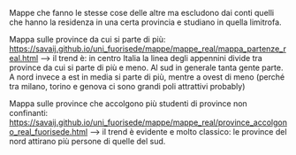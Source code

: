 Mappe che fanno le stesse cose delle altre ma escludono dai conti quelli che hanno la residenza in una certa provincia e studiano in quella limitrofa.


Mappa sulle province da cui si parte di più: https://savaij.github.io/uni_fuorisede/mappe/mappe_real/mappa_partenze_real.html
--> il trend è: in centro Italia la linea degli appennini divide tra province da cui si parte di più e meno. 
Al sud in generale tanta gente parte. A nord invece a est in media si parte di più, mentre a ovest di meno (perché tra milano, torino e genova ci sono
grandi poli attrattivi probably)

Mappa sulle province che accolgono più studenti di province non confinanti: 
https://savaij.github.io/uni_fuorisede/mappe/mappe_real/province_accolgono_real_fuorisede.html
--> il trend è evidente e molto classico: le province del nord attirano più persone di quelle del sud.


